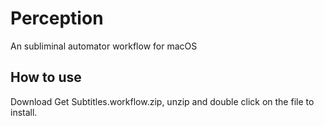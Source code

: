 # Perception
An subliminal automator workflow for macOS

## How to use
Download Get Subtitles.workflow.zip, unzip and double click on the file to install.

